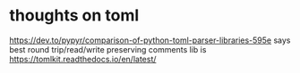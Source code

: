 # thoughts on toml

https://dev.to/pypyr/comparison-of-python-toml-parser-libraries-595e
says best round trip/read/write preserving comments lib is https://tomlkit.readthedocs.io/en/latest/ 